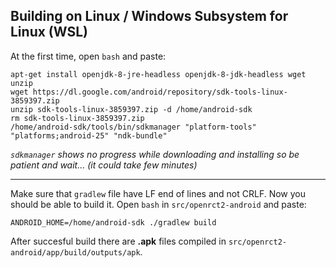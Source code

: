 
Building on Linux / Windows Subsystem for Linux (WSL)
---------------------------------------------

At the first time, open `bash` and paste:

```
apt-get install openjdk-8-jre-headless openjdk-8-jdk-headless wget unzip
wget https://dl.google.com/android/repository/sdk-tools-linux-3859397.zip
unzip sdk-tools-linux-3859397.zip -d /home/android-sdk
rm sdk-tools-linux-3859397.zip
/home/android-sdk/tools/bin/sdkmanager "platform-tools" "platforms;android-25" "ndk-bundle"
```
*`sdkmanager` shows no progress while downloading and installing so be patient and wait... (it could take few minutes)*

---------------------------------------------
Make sure that `gradlew` file have LF end of lines and not CRLF.
Now you should be able to build it. Open `bash` in `src/openrct2-android` and paste:
```
ANDROID_HOME=/home/android-sdk ./gradlew build
```
After succesful build there are **.apk** files compiled in `src/openrct2-android/app/build/outputs/apk`.